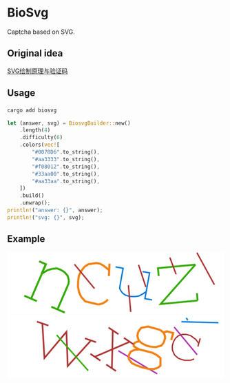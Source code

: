 # BioSvg

Captcha based on SVG.

## Original idea

[SVG绘制原理与验证码](https://blog.woooo.tech/posts/svg_1/)

## Usage

`cargo add biosvg`

```rust
let (answer, svg) = BiosvgBuilder::new()
    .length(4)
    .difficulty(6)
    .colors(vec![
        "#0078D6".to_string(),
        "#aa3333".to_string(),
        "#f08012".to_string(),
        "#33aa00".to_string(),
        "#aa33aa".to_string(),
    ])
    .build()
    .unwrap();
println!("answer: {}", answer);
println!("svg: {}", svg);
```

## Example

![ncuz](samples/ncuz.svg)
![wxgc](samples/wxgc.svg)
